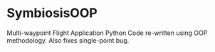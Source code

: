 # SymbiosisOOP
Multi-waypoint Flight Application Python Code re-written using OOP methodology.  Also fixes single-point bug.
